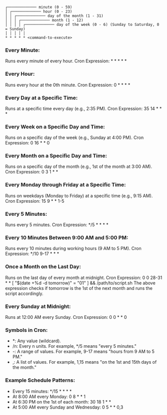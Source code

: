 ```
┌───────────── minute (0 - 59)
│ ┌───────────── hour (0 - 23)
│ │ ┌───────────── day of the month (1 - 31)
│ │ │ ┌───────────── month (1 - 12)
│ │ │ │ ┌───────────── day of the week (0 - 6) (Sunday to Saturday, 0 = Sunday)
│ │ │ │ │
* * * * * <command-to-execute>
```


### Every Minute:
Runs every minute of every hour.
Cron Expression: * * * * *


### Every Hour:
Runs every hour at the 0th minute.
Cron Expression: 0 * * * *


### Every Day at a Specific Time:
Runs at a specific time every day (e.g., 2:35 PM).
Cron Expression: 35 14 * * *


### Every Week on a Specific Day and Time:
Runs on a specific day of the week (e.g., Sunday at 4:00 PM).
Cron Expression: 0 16 * * 0


### Every Month on a Specific Day and Time:
Runs on a specific day of the month (e.g., 1st of the month at 3:00 AM).
Cron Expression: 0 3 1 * *


### Every Monday through Friday at a Specific Time:
Runs on weekdays (Monday to Friday) at a specific time (e.g., 9:15 AM).
Cron Expression: 15 9 * * 1-5


### Every 5 Minutes:
Runs every 5 minutes.
Cron Expression: */5 * * * *


### Every 10 Minutes Between 9:00 AM and 5:00 PM:
Runs every 10 minutes during working hours (9 AM to 5 PM).
Cron Expression: */10 9-17 * * *


### Once a Month on the Last Day:
Runs on the last day of every month at midnight.
Cron Expression: 0 0 28-31 * * [ "$(date +\%d -d tomorrow)" = "01" ] && /path/to/script.sh
The above expression checks if tomorrow is the 1st of the next month and runs the script accordingly.


### Every Sunday at Midnight:
Runs at 12:00 AM every Sunday.
Cron Expression: 0 0 * * 0


### Symbols in Cron:
* *: Any value (wildcard).
* /n: Every n units. For example, */5 means "every 5 minutes."
* -: A range of values. For example, 9-17 means "hours from 9 AM to 5 PM."
* ,: A list of values. For example, 1,15 means "on the 1st and 15th days of the month."

### Example Schedule Patterns:
* Every 15 minutes: */15 * * * *
* At 8:00 AM every Monday: 0 8 * * 1
* At 6:30 PM on the 1st of each month: 30 18 1 * *
* At 5:00 AM every Sunday and Wednesday: 0 5 * * 0,3

































